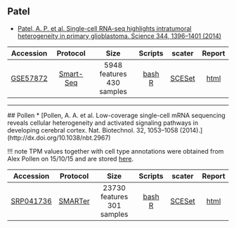 ## Patel
* [Patel, A. P. et al. Single-cell RNA-seq highlights intratumoral heterogeneity in primary glioblastoma. Science 344, 1396–1401 (2014)](http://dx.doi.org/10.1126/science.1254257)

|Accession|Protocol|Size|Scripts|scater|Report|
|:-:|:-:|:-:|:-:|:-:|:-:|
|[GSE57872](https://www.ncbi.nlm.nih.gov/geo/query/acc.cgi?acc=GSE57872)|[Smart-Seq](http://dx.doi.org/10.1038/nbt.2282)|5948 features<br>430 samples  |[bash](https://github.com/hemberg-lab/scRNA.seq.datasets/blob/master/bash/patel.sh)<br>[R](https://github.com/hemberg-lab/scRNA.seq.datasets/blob/master/R/patel.R)|[SCESet](https://scrnaseq-public-datasets.s3.amazonaws.com/scater-objects/patel.rds)|[html](https://scrnaseq-public-datasets.s3.amazonaws.com/scater-reports/patel.html)|

<hr>
## Pollen
* [Pollen, A. A. et al. Low-coverage single-cell mRNA sequencing reveals cellular heterogeneity and activated signaling pathways in developing cerebral cortex. Nat. Biotechnol. 32, 1053–1058 (2014).](http://dx.doi.org/10.1038/nbt.2967)

!!! note
    TPM values together with cell type annotations were obtained from Alex Pollen on 15/10/15 and are stored [here](https://s3.amazonaws.com/scrnaseq-public-datasets/manual-data/pollen/NBT_hiseq_linear_tpm_values.txt).

|Accession|Protocol|Size|Scripts|scater|Report|
|:-:|:-:|:-:|:-:|:-:|:-:|
|[SRP041736](https://www.ncbi.nlm.nih.gov/sra?term=SRP041736)|[SMARTer](http://www.clontech.com/US/Products/cDNA_Synthesis_and_Library_Construction/Next_Gen_Sequencing_Kits/Total_RNA-Seq/Universal_RNA_Seq_Random_Primed)|23730 features<br>301 samples  |[bash](https://github.com/hemberg-lab/scRNA.seq.datasets/blob/master/bash/pollen.sh)<br>[R](https://github.com/hemberg-lab/scRNA.seq.datasets/blob/master/R/pollen.R)|[SCESet](https://scrnaseq-public-datasets.s3.amazonaws.com/scater-objects/pollen.rds)|[html](https://scrnaseq-public-datasets.s3.amazonaws.com/scater-reports/pollen.html)|
